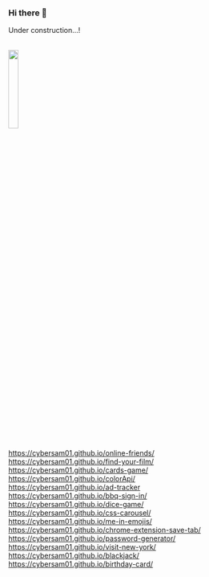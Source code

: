 ### Hi there 👋
Under construction...! <br />

  <br />

  
   <a href="https://www.qries.com/](https://react-airbnb-experiences-clone-8t2zqnzna-cybersam01.vercel.app/">
         <img src="https://user-images.githubusercontent.com/79755067/177518374-4520fd7b-5664-4618-8aae-95140ed61949.jpg" style="width:20%;">
   </a>

 https://cybersam01.github.io/online-friends/  <br />
 https://cybersam01.github.io/find-your-film/ <br />
 https://cybersam01.github.io/cards-game/ <br />
 https://cybersam01.github.io/colorApi/  <br />
 https://cybersam01.github.io/ad-tracker  <br />
 https://cybersam01.github.io/bbq-sign-in/ <br />
 https://cybersam01.github.io/dice-game/ <br />
 https://cybersam01.github.io/css-carousel/ <br />
 https://cybersam01.github.io/me-in-emojis/ <br />
 https://cybersam01.github.io/chrome-extension-save-tab/ <br />
 https://cybersam01.github.io/password-generator/ <br />
 https://cybersam01.github.io/visit-new-york/ <br />
 https://cybersam01.github.io/blackjack/ <br />
 https://cybersam01.github.io/birthday-card/ <br />
